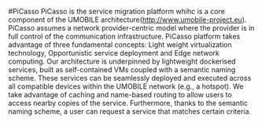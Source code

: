 #PiCasso
PiCasso is the service migration platform whihc is a core component of the UMOBILE architecture(http://www.umobile-project.eu). PiCasso assumes a network provider-centric model where the provider is in full control of the communication infrastructure. PiCasso platform takes advantage of three fundamental concepts: Light weight virtualization technology, Opportunistic service deployment and Edge network computing. Our architecture is underpinned by lightweight dockerised services, built as self-contained VMs coupled with a semantic naming scheme. These services can be seamlessly deployed and executed across all compatible devices within the UMOBILE network (e.g., a hotspot). We take advantage of caching and name-based routing to allow users to access nearby copies of the service. Furthermore, thanks to the semantic naming scheme, a user can request a service that matches certain criteria.
